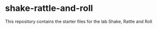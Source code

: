 # shake-rattle-and-roll
This repository contains the starter files for the lab Shake, Rattle and Roll
